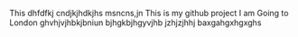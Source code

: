 This dhfdfkj
cndjkjhdkjhs
msncns,jn
This is my github project
I am Going to London
ghvhjvjhbkjbniun
bjhgkbjhgyvjhb
jzhjzjhhj
baxgahgxhgxghs
